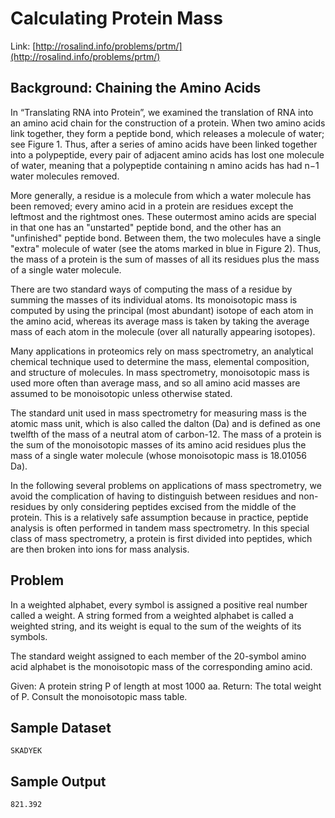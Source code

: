 # Calculating Protein Mass

Link: [http://rosalind.info/problems/prtm/](http://rosalind.info/problems/prtm/)

## Background: Chaining the Amino Acids

In “Translating RNA into Protein”, we examined the translation of RNA into an amino acid chain for the construction of a protein. When two amino acids link together, they form a peptide bond, which releases a molecule of water; see Figure 1. Thus, after a series of amino acids have been linked together into a polypeptide, every pair of adjacent amino acids has lost one molecule of water, meaning that a polypeptide containing n amino acids has had n−1 water molecules removed.

More generally, a residue is a molecule from which a water molecule has been removed; every amino acid in a protein are residues except the leftmost and the rightmost ones. These outermost amino acids are special in that one has an "unstarted" peptide bond, and the other has an "unfinished" peptide bond. Between them, the two molecules have a single "extra" molecule of water (see the atoms marked in blue in Figure 2). Thus, the mass of a protein is the sum of masses of all its residues plus the mass of a single water molecule.

There are two standard ways of computing the mass of a residue by summing the masses of its individual atoms. Its monoisotopic mass is computed by using the principal (most abundant) isotope of each atom in the amino acid, whereas its average mass is taken by taking the average mass of each atom in the molecule (over all naturally appearing isotopes).

Many applications in proteomics rely on mass spectrometry, an analytical chemical technique used to determine the mass, elemental composition, and structure of molecules. In mass spectrometry, monoisotopic mass is used more often than average mass, and so all amino acid masses are assumed to be monoisotopic unless otherwise stated.

The standard unit used in mass spectrometry for measuring mass is the atomic mass unit, which is also called the dalton (Da) and is defined as one twelfth of the mass of a neutral atom of carbon-12. The mass of a protein is the sum of the monoisotopic masses of its amino acid residues plus the mass of a single water molecule (whose monoisotopic mass is 18.01056 Da).

In the following several problems on applications of mass spectrometry, we avoid the complication of having to distinguish between residues and non-residues by only considering peptides excised from the middle of the protein. This is a relatively safe assumption because in practice, peptide analysis is often performed in tandem mass spectrometry. In this special class of mass spectrometry, a protein is first divided into peptides, which are then broken into ions for mass analysis.

## Problem

In a weighted alphabet, every symbol is assigned a positive real number called a weight. A string formed from a weighted alphabet is called a weighted string, and its weight is equal to the sum of the weights of its symbols.

The standard weight assigned to each member of the 20-symbol amino acid alphabet is the monoisotopic mass of the corresponding amino acid.

Given: A protein string P of length at most 1000 aa. 
Return: The total weight of P. Consult the monoisotopic mass table.

## Sample Dataset

```
SKADYEK
```

## Sample Output

```
821.392
```